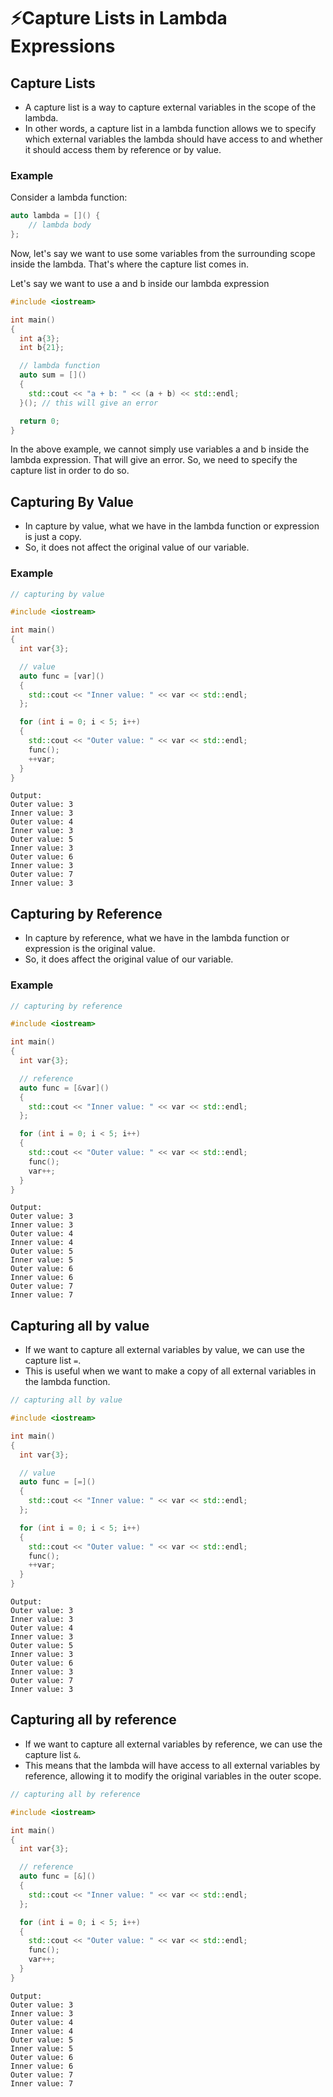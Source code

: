 # ⚡Capture Lists in Lambda Expressions

## Capture Lists

- A capture list is a way to capture external variables in the scope of the lambda.
- In other words, a capture list in a lambda function allows we to specify which external variables the lambda should have access to and whether it should access them by reference or by value.

### Example

Consider a lambda function:

```cpp
auto lambda = []() {
    // lambda body
};
```

Now, let's say we want to use some variables from the surrounding scope inside the lambda. That's where the capture list comes in.

Let's say we want to use a and b inside our lambda expression

```cpp
#include <iostream>

int main()
{
  int a{3};
  int b{21};

  // lambda function
  auto sum = []()
  {
    std::cout << "a + b: " << (a + b) << std::endl;
  }(); // this will give an error

  return 0;
}
```

In the above example, we cannot simply use variables a and b inside the lambda expression. That will give an error. So, we need to specify the capture list in order to do so.

## Capturing By Value

- In capture by value, what we have in the lambda function or expression is just a copy.
- So, it does not affect the original value of our variable.

### Example

```cpp
// capturing by value

#include <iostream>

int main()
{
  int var{3};

  // value
  auto func = [var]()
  {
    std::cout << "Inner value: " << var << std::endl;
  };

  for (int i = 0; i < 5; i++)
  {
    std::cout << "Outer value: " << var << std::endl;
    func();
    ++var;
  }
}
```

```
Output:
Outer value: 3
Inner value: 3
Outer value: 4
Inner value: 3
Outer value: 5
Inner value: 3
Outer value: 6
Inner value: 3
Outer value: 7
Inner value: 3
```

## Capturing by Reference

- In capture by reference, what we have in the lambda function or expression is the original value.
- So, it does affect the original value of our variable.

### Example

```cpp
// capturing by reference

#include <iostream>

int main()
{
  int var{3};

  // reference
  auto func = [&var]()
  {
    std::cout << "Inner value: " << var << std::endl;
  };

  for (int i = 0; i < 5; i++)
  {
    std::cout << "Outer value: " << var << std::endl;
    func();
    var++;
  }
}
```

```
Output:
Outer value: 3
Inner value: 3
Outer value: 4
Inner value: 4
Outer value: 5
Inner value: 5
Outer value: 6
Inner value: 6
Outer value: 7
Inner value: 7
```

## Capturing all by value

- If we want to capture all external variables by value, we can use the capture list `=`.
- This is useful when we want to make a copy of all external variables in the lambda function.

```cpp
// capturing all by value

#include <iostream>

int main()
{
  int var{3};

  // value
  auto func = [=]()
  {
    std::cout << "Inner value: " << var << std::endl;
  };

  for (int i = 0; i < 5; i++)
  {
    std::cout << "Outer value: " << var << std::endl;
    func();
    ++var;
  }
}
```

```
Output:
Outer value: 3
Inner value: 3
Outer value: 4
Inner value: 3
Outer value: 5
Inner value: 3
Outer value: 6
Inner value: 3
Outer value: 7
Inner value: 3
```

## Capturing all by reference

- If we want to capture all external variables by reference, we can use the capture list `&`.
- This means that the lambda will have access to all external variables by reference, allowing it to modify the original variables in the outer scope.

```cpp
// capturing all by reference

#include <iostream>

int main()
{
  int var{3};

  // reference
  auto func = [&]()
  {
    std::cout << "Inner value: " << var << std::endl;
  };

  for (int i = 0; i < 5; i++)
  {
    std::cout << "Outer value: " << var << std::endl;
    func();
    var++;
  }
}
```

```
Output:
Outer value: 3
Inner value: 3
Outer value: 4
Inner value: 4
Outer value: 5
Inner value: 5
Outer value: 6
Inner value: 6
Outer value: 7
Inner value: 7
```
